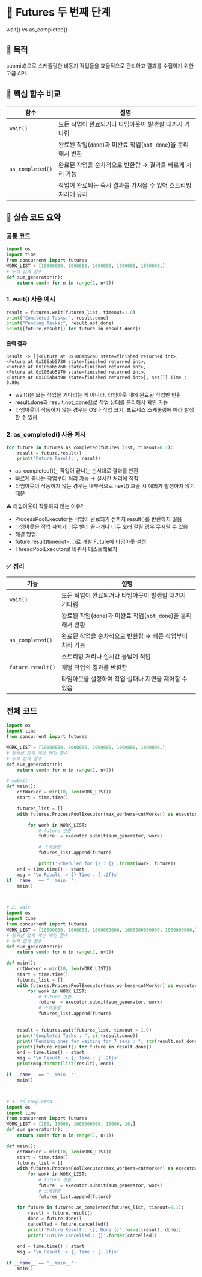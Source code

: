 # 🔄 Futures 두 번째 단계
wait() vs as_completed()

## 🎯 목적
submit()으로 스케줄링한 비동기 작업들을 효율적으로 관리하고 결과를 수집하기 위한 고급 API.

## 🧩 핵심 함수 비교
| 함수              | 설명                                                                 |
|-------------------|----------------------------------------------------------------------|
| `wait()`          | 모든 작업이 완료되거나 타임아웃이 발생할 때까지 기다림               |
|                   | 완료된 작업(`done`)과 미완료 작업(`not_done`)을 분리해서 반환         |
| `as_completed()`  | 완료된 작업을 순차적으로 반환함 → 결과를 빠르게 처리 가능             |
|                   | 작업이 완료되는 즉시 결과를 가져올 수 있어 스트리밍 처리에 유리       |


## 🧪 실습 코드 요약

### 공통 코드
```python
import os
import time
from concurrent import futures
WORK_LIST = [10000000, 1000000, 1000000, 1000000, 1000000,]
# 누적 햡계 함수
def sum_generator(n):
    return sum(n for n in range(1, n+1))
```

### 1. wait() 사용 예시

```python
result = futures.wait(futures_list, timeout=1.0)
print("Completed Tasks:", result.done)
print("Pending Tasks:", result.not_done)
print([future.result() for future in result.done])
```
#### 출력 결과
```
Result -> [{<Future at 0x106ab5ca0 state=finished returned int>, 
<Future at 0x106ab5730 state=finished returned int>, 
<Future at 0x106ab5760 state=finished returned int>, 
<Future at 0x106ab5970 state=finished returned int>, 
<Future at 0x106ab4b90 state=finished returned int>}, set()] Time : 0.80s
```

- wait()은 모든 작업을 기다리는 게 아니라, 타임아웃 내에 완료된 작업만 반환
- result.done과 result.not_done으로 작업 상태를 분리해서 확인 가능
- 타임아웃이 작동하지 않는 경우는 OS나 작업 크기, 프로세스 스케줄링에 따라 발생할 수 있음

### 2. as_completed() 사용 예시
```python
for future in futures.as_completed(futures_list, timeout=0.1):
    result = future.result()
    print('Future Result:', result)
```

- as_completed()는 작업이 끝나는 순서대로 결과를 반환
- 빠르게 끝나는 작업부터 처리 가능 → 실시간 처리에 적합
- 타임아웃이 작동하지 않는 경우는 내부적으로 next() 호출 시 예외가 발생하지 않기 때문

⚠️ 타임아웃이 작동하지 않는 이유?
- ProcessPoolExecutor는 작업이 완료되기 전까지 result()를 반환하지 않음
- 타임아웃은 작업 자체가 너무 빨리 끝나거나 너무 오래 걸릴 경우 무시될 수 있음
- 해결 방법:
- future.result(timeout=...)로 개별 Future에 타임아웃 설정
- ThreadPoolExecutor로 바꿔서 테스트해보기

### ✅ 정리

| 기능               | 설명                                                                 |
|--------------------|----------------------------------------------------------------------|
| `wait()`           | 모든 작업이 완료되거나 타임아웃이 발생할 때까지 기다림               |
|                    | 완료된 작업(`done`)과 미완료 작업(`not_done`)을 분리해서 반환         |
| `as_completed()`   | 완료된 작업을 순차적으로 반환함 → 빠른 작업부터 처리 가능             |
|                    | 스트리밍 처리나 실시간 응답에 적합                                   |
| `future.result()`  | 개별 작업의 결과를 반환함                                             |
|                    | 타임아웃을 설정하여 작업 실패나 지연을 제어할 수 있음                |



## 전체 코드
```python
import os
import time
from concurrent import futures

WORK_LIST = [10000000, 1000000, 1000000, 1000000, 1000000,]
# 동시성 합계 계산 메인 함수
# 누적 햡계 함수
def sum_generator(n):
    return sum(n for n in range(1, n+1))

# submit
def main():
    cntWorker = min(10, len(WORK_LIST))
    start = time.time()

    futures_list = []
    with futures.ProcessPoolExecutor(max_workers=cntWorker) as executor:

        for work in WORK_LIST:
            # future 반환
            future  = executor.submit(sum_generator, work)

            # 스케쥴링
            futures_list.append(future)

            print('Scheduled for {} : {}'.format(work, future))
    end = time.time() - start
    msg = '\n Result -> {} Time : {:.2f}s'
if __name__ == '__main__':
    main()



# 2. wait  
import os
import time
from concurrent import futures
WORK_LIST = [10000000, 1000000, 1000000000, 1000000000000, 1000000000,]
# 동시성 합계 계산 메인 함수
# 누적 햡계 함수
def sum_generator(n):
    return sum(n for n in range(1, n+1))

def main():
    cntWorker = min(10, len(WORK_LIST))
    start = time.time()
    futures_list = []
    with futures.ProcessPoolExecutor(max_workers=cntWorker) as executor:
        for work in WORK_LIST:
            # future 반환
            future  = executor.submit(sum_generator, work)
            # 스케쥴링
            futures_list.append(future)
    

    result = futures.wait(futures_list, timeout = 1.0)
    print("Completed Tasks : ", str(result.done))
    print("Pending ones for waiting for 7 secs : ", str(result.not_done))
    print([future.result() for future in result.done])
    end = time.time() - start
    msg = '\n Result -> {} Time : {:.2f}s'
    print(msg.format(list(result), end))

if __name__ == '__main__':
    main()



# 3. as_completed
import os
import time
from concurrent import futures
WORK_LIST = [100, 10000, 1000000000, 10000, 10,]
def sum_generator(n):
    return sum(n for n in range(1, n+1))

def main():
    cntWorker = min(10, len(WORK_LIST))
    start = time.time()
    futures_list = []
    with futures.ProcessPoolExecutor(max_workers=cntWorker) as executor:
        for work in WORK_LIST:
            # future 반환
            future  = executor.submit(sum_generator, work)
            # 스케쥴링
            futures_list.append(future)

    for future in futures.as_completed(futures_list, timeout=0.1):
        result = future.result()
        done = future.done()
        cancelled = future.cancelled()
        print('Future Result : {}, Done {}'.format(result, done))
        print('Future Cancelled : {}'.format(cancelled))

    end = time.time() - start
    msg = '\n Result -> {} Time : {:.2f}s'

if __name__ == '__main__':
    main()


```